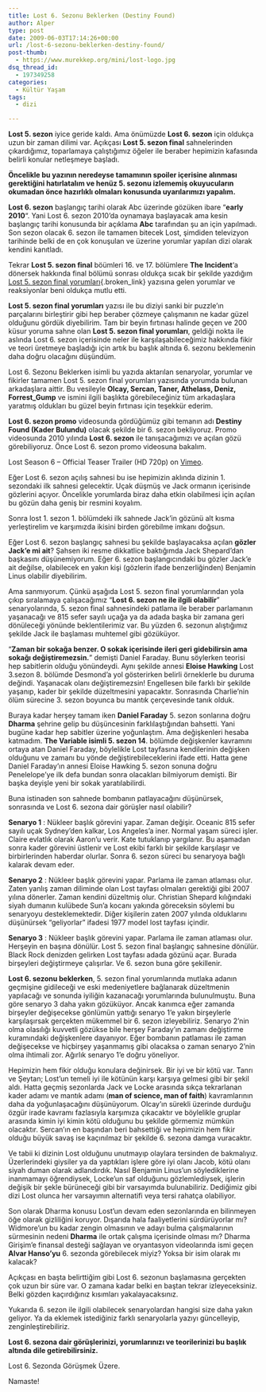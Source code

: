 ```yaml
---
title: Lost 6. Sezonu Beklerken (Destiny Found)
author: Alper
type: post
date: 2009-06-03T17:14:26+00:00
url: /lost-6-sezonu-beklerken-destiny-found/
post-thumb:
  - https://www.murekkep.org/mini/lost-logo.jpg
dsq_thread_id:
  - 197349258
categories:
  - Kültür Yaşam
tags:
  - dizi

---
```

**Lost 5. sezon** iyice geride kaldı. Ama önümüzde **Lost 6. sezon** için oldukça uzun bir zaman dilimi var. Açıkçası **Lost 5. sezon final** sahnelerinden çıkardığımız, toparlamaya çalıştığımız öğeler ile beraber hepimizin kafasında belirli konular netleşmeye başladı. 

**Öncelikle bu yazının neredeyse tamamının spoiler içerisine alınması gerektiğini hatırlatalım ve henüz 5. sezonu izlememiş okuyucuların okumadan önce hazırlıklı olmaları konusunda uyarılarımızı yapalım.** 

**Lost 6. sezon** başlangıç tarihi olarak Abc üzerinde gözüken ibare &#8220;**early 2010**&#8220;. Yani Lost 6. sezon 2010&#8217;da oynamaya başlayacak ama kesin başlangıç tarihi konusunda bir açıklama **Abc** tarafından şu an için yapılmadı. Son sezon olacak 6. sezon ile tamamen bitecek Lost, şimdiden televizyon tarihinde belki de en çok konuşulan ve üzerine yorumlar yapılan dizi olarak kendini kanıtladı. 

Tekrar **Lost 5. sezon final** böümleri 16. ve 17. bölümlere **The Incident**&#8216;a dönersek hakkında final bölümü sonrası oldukça sıcak bir şekilde yazdığım [Lost 5. sezon final yorumları][1]{.broken_link} yazısına gelen yorumlar ve reaksiyonlar beni oldukça mutlu etti. 

**Lost 5. sezon final yorumları** yazısı ile bu diziyi sanki bir puzzle&#8217;ın parçalarını birleştirir gibi hep beraber çözmeye çalışmanın ne kadar güzel olduğunu gördük diyebilirim. Tam bir beyin fırtınası halinde geçen ve 200 küsur yoruma sahne olan **Lost 5. sezon final yorumları**, geldiği nokta ile aslında Lost 6. sezon içerisinde neler ile karşılaşabileceğimiz hakkında fikir ve teori üretmeye başladığı için artık bu başlık altında 6. sezonu beklemenin daha doğru olacağını düşündüm. 

Lost 6. Sezonu Beklerken isimli bu yazıda aktarılan senaryolar, yorumlar ve fikirler tamamen Lost 5. sezon final yorumları yazısında yorumda bulunan arkadaşlara aittir. Bu vesileyle **Olcay, Sercan, Taner, Athelass, Deniz, Forrest_Gump** ve ismini ilgili başlıkta görebileceğiniz tüm arkadaşlara yaratmış oldukları bu güzel beyin fırtınası için teşekkür ederim. 

**Lost 6. sezon promo** videosunda gördüğümüz gibi temanın adı **Destiny Found (Kader Bulundu)** olacak şekilde bir 6. sezon bekliyoruz. Promo videosunda 2010 yılında **Lost 6. sezon** ile tanışacağımızı ve açılan gözü görebiliyoruz. Önce Lost 6. sezon promo videosuna bakalım. 



Lost Season 6 &#8211; Official Teaser Trailer (HD 720p) on [Vimeo][2].

Eğer Lost 6. sezon açılış sahnesi bu ise hepimizin aklında dizinin 1. sezondaki ilk sahnesi gelecektir. Uçak düşmüş ve Jack ormanın içerisinde gözlerini açıyor. Öncelikle yorumlarda biraz daha etkin olabilmesi için açılan bu gözün daha geniş bir resmini koyalım. 

Sonra lost 1. sezon 1. bölümdeki ilk sahnede Jack&#8217;in gözünü alt kısma yerleştirelim ve karşımızda ikisini birden görebilme imkanı doğsun. 

Eğer Lost 6. sezon başlangıç sahnesi bu şekilde başlayacaksa açılan **gözler Jack&#8217;e mi ait**? Şahsen iki resme dikkatlice baktığımda Jack Shepard&#8217;dan başkasını düşünemiyorum. Eğer 6. sezon başlangıcındaki bu gözler Jack&#8217;e ait değilse, olabilecek en yakın kişi (gözlerin ifade benzerliğinden) Benjamin Linus olabilir diyebilirim. 

Ama sanmıyorum. Çünkü aşağıda Lost 5. sezon final yorumlarından yola çıkıp sıralamaya çalışacağımız &#8220;**Lost 6. sezon ne ile ilgili olabilir**&#8221; senaryolarında, 5. sezon final sahnesindeki patlama ile beraber parlamanın yaşanacağı ve 815 sefer sayılı uçağa ya da adada başka bir zamana geri dönüleceği yönünde beklentilerimiz var. Bu yüzden 6. sezonun alıştığımız şekilde Jack ile başlaması muhtemel gibi gözüküyor. 

&#8220;**Zaman bir sokağa benzer. O sokak içerisinde ileri geri gidebilirsin ama sokağı değiştiremezsin.**&#8221; demişti Daniel Faraday. Bunu söylerken teorisi hep sabitlerin olduğu yönündeydi. Aynı şekilde annesi **Eloise Hawking** Lost 3.sezon 8. bölümde Desmond&#8217;a yol gösterirken belirli örneklerle bu duruma değindi. Yaşanacak olanı değiştiremezsin! Engellesen bile farklı bir şekilde yaşanıp, kader bir şekilde düzeltmesini yapacaktır. Sonrasında Charlie&#8217;nin ölüm sürecine 3. sezon boyunca bu mantık çerçevesinde tanık olduk. 

Buraya kadar herşey tamam iken **Daniel Faraday** 5. sezon sonlarına doğru **Dharma** şehrine gelip bu düşüncesinin farklılaştığından bahsetti. Yani bugüne kadar hep sabitler üzerine yoğunlaştım. Ama değişkenleri hesaba katmadım. **The Variable isimli 5. sezon 14**. bölümde değişkenler kavramını ortaya atan Daniel Faraday, böylelikle Lost tayfasına kendilerinin değişken olduğunu ve zamanı bu yönde değiştirebileceklerini ifade etti. Hatta gene Daniel Faraday&#8217;ın annesi Eloise Hawking 5. sezon sonuna doğru Penelelope&#8217;ye ilk defa bundan sonra olacakları bilmiyorum demişti. Bir başka deyişle yeni bir sokak yaratılabilirdi. 

Buna istinaden son sahnede bombanın patlayacağını düşünürsek, sonrasında ve Lost 6. sezona dair görüşler nasıl olabilir?

**Senaryo 1** : Nükleer başlık görevini yapar. Zaman değişir. Oceanic 815 sefer sayılı uçak Sydney&#8217;den kalkar, Los Angeles&#8217;a iner. Normal yaşam süreci işler. Claire evlatlık olarak Aaron&#8217;u verir. Kate tutuklanıp yargılanır. Bu aşamadan sonra kader görevini üstlenir ve Lost ekibi farklı bir şekilde karşılaşır ve birbirlerinden haberdar olurlar. Sonra 6. sezon süreci bu senaryoya bağlı kalarak devam eder. 

**Senaryo 2** : Nükleer başlık görevini yapar. Parlama ile zaman atlaması olur. Zaten yanlış zaman diliminde olan Lost tayfası olmaları gerektiği gibi 2007 yılına dönerler. Zaman kendini düzeltmiş olur. Christian Shepard kılığındaki siyah dumanın kulübede Sun&#8217;a kocanı yakında göreceksin söylemi bu senaryoyu desteklemektedir. Diğer kişilerin zaten 2007 yılında olduklarını düşünürsek &#8220;geliyorlar&#8221; ifadesi 1977 model lost tayfası içindir. 

**Senaryo 3** : Nükleer başlık görevini yapar. Parlama ile zaman atlaması olur. Herşeyin en başına dönülür. Lost 5. sezon final başlangıç sahnesine dönülür. Black Rock denizden gelirken Lost tayfası adada gözünü açar. Burada birşeyleri değiştirmeye çalışırlar. Ve 6. sezon buna göre şekillenir. 

**Lost 6. sezonu beklerken**, 5. sezon final yorumlarında mutlaka adanın geçmişine gidileceği ve eski medeniyetlere bağlanarak düzeltmenin yapılacağı ve sonunda iyiliğin kazanacağı yorumlarında bulunulmuştu. Buna göre senaryo 3 daha yakın gözüküyor. Ancak kanımca eğer zamanda birşeyler değişecekse gönlümün yattığı senaryo 1&#8217;e yakın birşeylerle karşılaşırsak gerçekten mükemmel bir 6. sezon izleyebiliriz. Senaryo 2&#8217;nin olma olasılığı kuvvetli gözükse bile herşey Faraday&#8217;ın zamanı değiştirme kuramındaki değişkenlere dayanıyor. Eğer bombanın patlaması ile zaman değişecekse ve hiçbirşey yaşanmamış gibi olacaksa o zaman senaryo 2&#8217;nin olma ihtimali zor. Ağırlık senaryo 1&#8217;e doğru yöneliyor. 

Hepimizin hem fikir olduğu konulara değinirsek. Bir iyi ve bir kötü var. Tanrı ve Şeytan; Lost&#8217;un temeli iyi ile kötünün karşı karşıya gelmesi gibi bir şekil aldı. Hatta geçmiş sezonlarda Jack ve Locke arasında sıkça tekrarlanan kader adamı ve mantık adamı (**man of science, man of faith**) kavramlarının daha da yoğunlaşacağını düşünüyorum. Olcay&#8217;ın sürekli üzerinde durduğu özgür irade kavramı fazlasıyla karşımıza çıkacaktır ve böylelikle gruplar arasında kimin iyi kimin kötü olduğunu bu şekilde görmemiz mümkün olacaktır. Sercan&#8217;ın en başından beri bahsettiği ve hepimizin hem fikir olduğu büyük savaş ise kaçınılmaz bir şekilde 6. sezona damga vuracaktır. 

Ve tabii ki dizinin Lost olduğunu unutmayıp olaylara tersinden de bakmalıyız. Üzerlerindeki giysiler ya da yaptıkları işlere göre iyi olanı Jacob, kötü olanı siyah duman olarak adlandırdık. Nasıl Benjamin Linus&#8217;un söylediklerine inanmamayı öğrendiysek, Locke&#8217;un saf olduğunu gözlemlediysek, işlerin değişik bir şekle bürüneceği gibi bir varsayımda bulunabiliriz. Dediğimiz gibi dizi Lost olunca her varsayımın alternatifi veya tersi rahatça olabiliyor. 

Son olarak Dharma konusu Lost&#8217;un devam eden sezonlarında en bilinmeyen öğe olarak gizliliğini koruyor. Dışarıda hala faaliyetlerini sürdürüyorlar mı? Widmore&#8217;un bu kadar zengin olmasının ve adayı bulma çalışmalarının sürmesinin nedeni **Dharma** ile ortak çalışma içerisinde olması mı? Dharma Girişim&#8217;e finansal desteği sağlayan ve oryantasyon videolarında ismi geçen **Alvar Hanso&#8217;yu** 6. sezonda görebilecek miyiz? Yoksa bir isim olarak mı kalacak?

Açıkçası en başta belirttiğim gibi Lost 6. sezonun başlamasına gerçekten çok uzun bir süre var. O zamana kadar belki en baştan tekrar izleyeceksiniz. Belki gözden kaçırdığınız kısımları yakalayacaksınız. 

Yukarıda 6. sezon ile ilgili olabilecek senaryolardan hangisi size daha yakın geliyor. Ya da eklemek istediğiniz farklı senaryolarla yazıyı güncelleyip, zenginleştirebiliriz. 

**Lost 6. sezona dair görüşlerinizi, yorumlarınızı ve teorilerinizi bu başlık altında dile getirebilirsiniz.** 

Lost 6. Sezonda Görüşmek Üzere. 

Namaste!

 [1]: https://www.murekkep.org/lost-5-sezon-final-yorumlari-2493
 [2]: https://vimeo.com